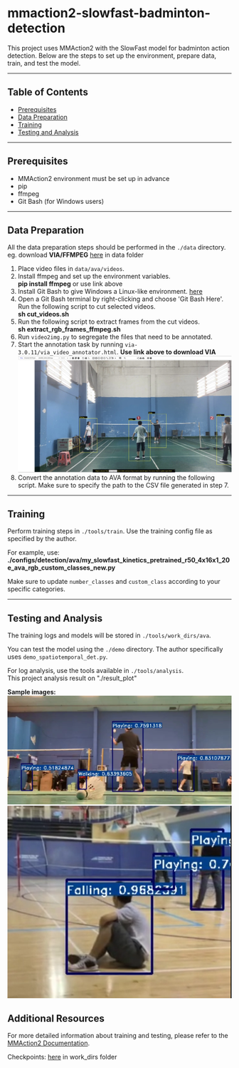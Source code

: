 # mmaction2-slowfast-badminton-detection

This project uses MMAction2 with the SlowFast model for badminton action detection. Below are the steps to set up the environment, prepare data, train, and test the model.

---

## Table of Contents

- [Prerequisites](#prerequisites)
- [Data Preparation](#data-preparation)
- [Training](#training)
- [Testing and Analysis](#testing-and-analysis)

---

## Prerequisites

- MMAction2 environment must be set up in advance
- pip
- ffmpeg
- Git Bash (for Windows users)

---

## Data Preparation

All the data preparation steps should be performed in the `./data` directory.  
eg. download **VIA/FFMPEG** [here](https://pan.baidu.com/s/1dQZ_CCEImVipxRAjD5tgnw?pwd=u4dq) in data folder

1. Place video files in `data/ava/videos`.
2. Install ffmpeg and set up the environment variables.   
**pip install ffmpeg** or use link above
3. Install Git Bash to give Windows a Linux-like environment. [here](https://gitforwindows.org/)
4. Open a Git Bash terminal by right-clicking and choose 'Git Bash Here'. 
   Run the following script to cut selected videos.  
  **sh cut_videos.sh**
5. Run the following script to extract frames from the cut videos.  
**sh extract_rgb_frames_ffmpeg.sh**
6. Run `video2img.py` to segregate the files that need to be annotated.
7. Start the annotation task by running `via-3.0.11/via_video_annotator.html`. **Use link above to download VIA**
![Alt text](result_plot/via.PNG)
8. Convert the annotation data to AVA format by running the following script. Make sure to specify the path to the CSV file generated in step 7.


---

## Training

Perform training steps in `./tools/train`. Use the training config file as specified by the author.

For example, use: **./configs/detection/ava/my_slowfast_kinetics_pretrained_r50_4x16x1_20e_ava_rgb_custom_classes_new.py**

Make sure to update `number_classes` and `custom_class` according to your specific categories.

---

## Testing and Analysis

The training logs and models will be stored in `./tools/work_dirs/ava`.

You can test the model using the `./demo` directory. The author specifically uses `demo_spatiotemporal_det.py`.

For log analysis, use the tools available in `./tools/analysis`.  
This project analysis result on "./result_plot"

**Sample images:**
![Alt text](result_plot/result_1.png)
![Alt text](result_plot/result_2.png)

## Additional Resources

For more detailed information about training and testing, please refer to the [MMAction2 Documentation](https://github.com/open-mmlab/mmaction2).

Checkpoints: [here](https://pan.baidu.com/s/1dQZ_CCEImVipxRAjD5tgnw?pwd=u4dq) in work_dirs folder